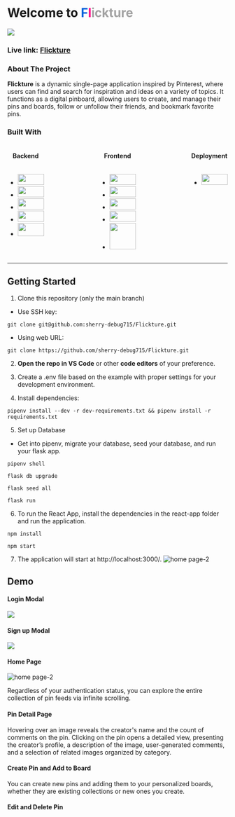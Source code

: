 <h1>Welcome to <span style="color:rgb(1,98,220)">F</span><span style="color:rgb(255,0,132)">l</span ><span style="color:rgb(163,163,163)">ickture</span></h1> 
<img src="https://cdn.discordapp.com/attachments/900530365754638400/1149803547035189340/image.png" />

### Live link: [Flickture](https://flickture.onrender.com/)

### About The Project
__Flickture__ is a dynamic single-page application inspired by Pinterest, where users can find and search for inspiration and ideas on a variety of topics. It functions as a digital pinboard, allowing users to create, and manage their pins and boards, follow or unfollow their friends, and bookmark favorite pins.

### Built With
<div style="display:flex; justify-content:space-between">
    <div style="display:flex; flex-direction:column; align-items: center">
        <h4>Backend</h4>
        <ul>
            <li>
                <img 
                src="https://cdn.discordapp.com/attachments/900530365754638400/1149791459793444984/image.png"
                style="height:25px; width: 60px"
                >
            </li>
            <li>
                <img 
                src="https://media.discordapp.net/attachments/900530365754638400/1149792847168544888/image.png?width=878&height=432"
                style="height:25px; width: 60px"
                >
            </li>
            <li>
                <img 
                src="https://cdn.discordapp.com/attachments/900530365754638400/1149795287670472754/image.png"
                style="height:25px; width: 60px"
                >
            </li>
            <li>
                <img 
                src="https://cdn.discordapp.com/attachments/900530365754638400/1149795726474367016/image.png"
                style="height:25px; width: 60px"
                >
            </li>
            <li>
                <img 
                src="https://cdn.discordapp.com/attachments/900530365754638400/1149797054227423273/image.png"
                style="height:30px; width: 60px"
                >
            </li>
        </ul>
    </div>
    <div style="display:flex; flex-direction:column; align-items: center">
        <h4>Frontend</h4>
        <ul>
            <li>
                <img 
                src="https://cdn.discordapp.com/attachments/900530365754638400/1149796577335070740/image.png"
                style="height:25px; width: 60px"
                >
            </li>
            <li>
                <img 
                src="https://cdn.discordapp.com/attachments/900530365754638400/1149796739092582400/image.png"
                style="height:25px; width: 60px"
                >
            </li>
            <li>
                <img 
                src="https://cdn.discordapp.com/attachments/900530365754638400/1149797556247871538/image.png"
                style="height:25px; width: 60px"
                >
            </li>
            <li>
                <img 
                src="https://cdn.discordapp.com/attachments/900530365754638400/1149798035895889920/image.png"
                style="height:25px; width: 60px"
                >
            </li>
            <li>
                <img 
                src="https://cdn.discordapp.com/attachments/900530365754638400/1149798867248885800/image.png"
                style="height:60px; width: 60px"
                >
            </li>
        </ul>
    </div>
    <div style="display:flex; flex-direction:column; align-items: center">
        <h4>Deployment</h4>
        <ul>   
            <li>
                <img 
                src="https://cdn.discordapp.com/attachments/900530365754638400/1149799531752468560/image.png"
                style="height:25px; width: 60px"
                >
            </li>   
        </ul>
    </div>
</div>

---
## Getting Started
1. Clone this repository (only the main branch)
- Use SSH key:
```
git clone git@github.com:sherry-debug715/Flickture.git
```
- Using web URL:
```
git clone https://github.com/sherry-debug715/Flickture.git
```

2. **Open the repo in VS Code** or other **code editors** of your preference.
 

3. Create a .env file based on the example with proper settings for your development environment.

4. Install dependencies:
```
pipenv install --dev -r dev-requirements.txt && pipenv install -r requirements.txt
```
5. Set up Database
- Get into pipenv, migrate your database, seed your database, and run your flask app.
```
pipenv shell
```
```
flask db upgrade
```
```
flask seed all
```
```
flask run
```
6. To run the React App, install the dependencies in the react-app folder and run the application.
```
npm install
```
```
npm start
```
7. The application will start at http://localhost:3000/.
![home page-2](https://github.com/sherry-debug715/Flickture/assets/67481206/1734c79c-ca14-4179-ad39-3ca8f3e8d57f)

## Demo

#### Login Modal

<img 
    src="https://cdn.discordapp.com/attachments/900530365754638400/1169719362517749800/image.png" 
/>

#### Sign up Modal 

<img src="https://cdn.discordapp.com/attachments/900530365754638400/1169721332070625430/image.png"
/>

#### Home Page 
![home page-2](https://github.com/sherry-debug715/Flickture/assets/67481206/1734c79c-ca14-4179-ad39-3ca8f3e8d57f)

Regardless of your authentication status, you can explore the entire collection of pin feeds via infinite scrolling.

#### Pin Detail Page 

Hovering over an image reveals the creator's name and the count of comments on the pin. Clicking on the pin opens a detailed view, presenting the creator’s profile, a description of the image, user-generated comments, and a selection of related images organized by category.

#### Create Pin and Add to Board

You can create new pins and adding them to your personalized boards, whether they are existing collections or new ones you create.


#### Edit and Delete Pin